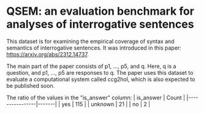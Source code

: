 # QSEM: an evaluation benchmark for analyses of interrogative sentences
This dataset is for examining the empirical coverage of syntax and semantics of interrogative sentences. It was introduced in this paper: https://arxiv.org/abs/2312.14737.

The main part of the paper consists of p1, ..., p5, and q. Here, q is a question, and p1, ..., p5 are responses to q. The paper uses this dataset to evaluate a computational system called ccg2hol, which is also expected to be published soon.

The ratio of the values in the "is_answer" column: 
| is_answer | Count |
|----------------|-------|
| yes            | 115   |
| unknown        | 21    |
| no             | 2     |
